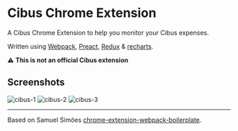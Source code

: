 # Cibus Chrome Extension

A Cibus Chrome Extension to help you monitor your Cibus expenses.

Written using [Webpack](https://webpack.github.io/), [Preact](https://preactjs.com/), [Redux](https://redux.js.org/) & [recharts](http://recharts.org/en-US/).

⚠ **This is not an official Cibus extension**

## Screenshots

![cibus-1](https://user-images.githubusercontent.com/9304194/48984905-6f0ead80-f10a-11e8-84ca-cd25934c962c.jpg)
![cibus-2](https://user-images.githubusercontent.com/9304194/48984906-6f0ead80-f10a-11e8-8145-7adf6c708c10.jpg)
![cibus-3](https://user-images.githubusercontent.com/9304194/48984907-6f0ead80-f10a-11e8-90dc-b08525de2884.jpg)

-------------
Based on Samuel Simões [chrome-extension-webpack-boilerplate](https://github.com/samuelsimoes/chrome-extension-webpack-boilerplate). 
